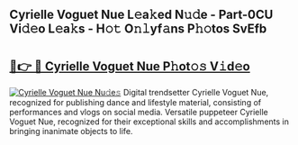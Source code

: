 ## Cyrielle Voguet Nue L𝚎a𝚔ed N𝚞𝚍e - Part-0CU Vi𝚍𝚎o L𝚎a𝚔s - H𝚘𝚝 O𝚗𝚕yf𝚊ns P𝚑𝚘tos SvEfb

# <h2><a href="http://kf33zj.oniu.top/?m=Cyrielle+Voguet+Nue">🔗👉 🔴 Cyrielle Voguet Nue P𝚑ot𝚘𝚜 V𝚒d𝚎o</a></h2>

[![Cyrielle Voguet Nue Nu𝚍e𝚜](https://i.imgur.com/0qMVB7G.gif)](http://kf33zj.oniu.top/?m=Cyrielle+Voguet+Nue)
Digital trendsetter Cyrielle Voguet Nue, recognized for publishing dance and lifestyle material, consisting of performances and vlogs on social media. Versatile puppeteer Cyrielle Voguet Nue, recognized for their exceptional skills and accomplishments in bringing inanimate objects to life.  

